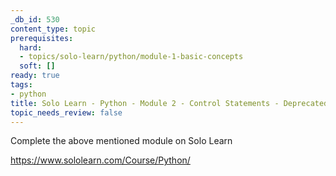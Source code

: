 ```yaml
---
_db_id: 530
content_type: topic
prerequisites:
  hard:
  - topics/solo-learn/python/module-1-basic-concepts
  soft: []
ready: true
tags:
- python
title: Solo Learn - Python - Module 2 - Control Statements - Deprecated
topic_needs_review: false
---
```


Complete the above mentioned module on Solo Learn

https://www.sololearn.com/Course/Python/